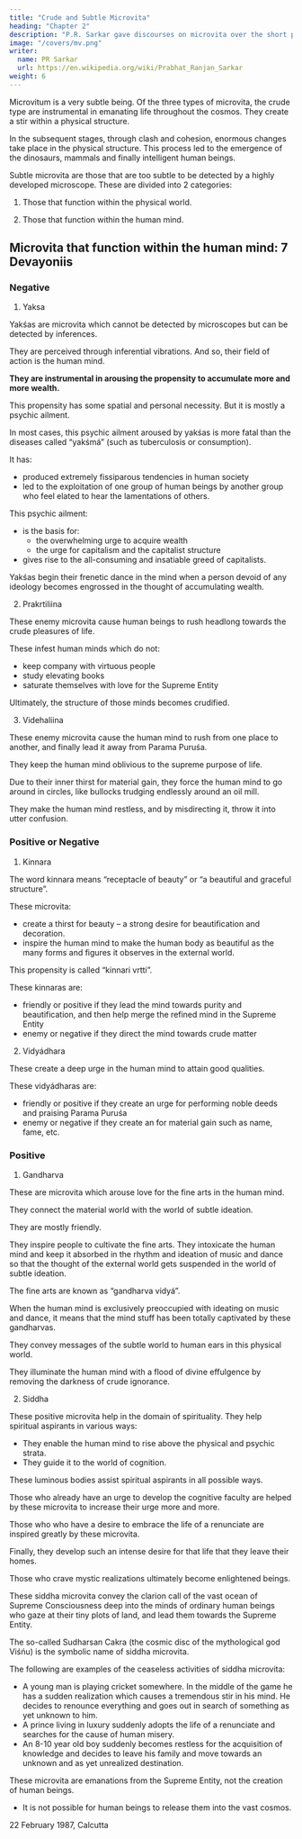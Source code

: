 ```yaml
---
title: "Crude and Subtle Microvita"
heading: "Chapter 2"
description: "P.R. Sarkar gave discourses on microvita over the short period of two and a half years from December 1986 to June 1989 at the very end of His life."
image: "/covers/mv.png"
writer:
  name: PR Sarkar
  url: https://en.wikipedia.org/wiki/Prabhat_Ranjan_Sarkar
weight: 6
---
```




Microvitum is a very subtle being. Of the three types of microvita, the crude type are instrumental in emanating life throughout the cosmos. They create a stir within a physical structure. 

In the subsequent stages, through clash and cohesion, enormous changes take place in the physical structure. This process led to the emergence of the dinosaurs, mammals and finally intelligent human beings.

Subtle microvita are those that are too subtle to be detected by a highly developed microscope. These are divided into 2 categories:

1. Those that function within the physical world. 

<!-- world of perception through inferences such as sound, touch, form, taste and smell -->

2. Those that function within the human mind.

 <!-- other category functions directly within the subtler realm – that is, . -->


## Microvita that function within the human mind: 7 Devayoniis

### Negative

1. Yaksa

Yakśas are microvita which cannot be detected by microscopes but can be detected by inferences.

 <!-- are known by their collective form and are called “”.  -->

They are perceived through inferential vibrations. And so, their field of action is the human mind.

**They are instrumental in arousing the propensity to accumulate more and more wealth.** 

This propensity has some spatial and personal necessity. But it is mostly a psychic ailment.

In most cases, this psychic ailment aroused by yakśas is more fatal than the diseases called “yakśmá” (such as tuberculosis or consumption). 

It has:
- produced extremely fissiparous tendencies in human society
- led to the exploitation of one group of human beings by another group who feel elated to hear the lamentations of others.

This psychic ailment:
- is the basis for:
  - the overwhelming urge to acquire wealth
  - the urge for capitalism and the capitalist structure 
- gives rise to the all-consuming and insatiable greed of capitalists.

<!-- The collective name of the microvita which produce this disease in the human mind, in the human psyche, is called “yakśa”.  -->



Yakśas begin their frenetic dance in the mind when a person devoid of any ideology becomes engrossed in the thought of accumulating wealth.

<!-- These yakśas are one of the 7 types of devayonis (the others are gandharva, kinnara, vidyádhara, videhaliina, prakrtiliina and siddha) which are the collective names of different categories of microvita. -->


2. Prakrtiliina

These enemy microvita cause human beings to rush headlong towards the crude pleasures of life. 

These infest human minds which do not:
- keep company with virtuous people
- study elevating books
- saturate themselves with love for the Supreme Entity

Ultimately, the structure of those minds becomes crudified.

<!-- , and through dogma they reach the nadir point of crudification. -->


3. Videhaliina

These  enemy microvita cause the human mind to rush from one place to another, and finally lead it away from Parama Puruśa. 

They keep the human mind oblivious to the supreme purpose of life. 

Due to their inner thirst for material gain, they force the human mind to go around in circles, like bullocks trudging endlessly around an oil mill. 

They make the human mind restless, and by misdirecting it, throw it into utter confusion.





### Positive or Negative

1. Kinnara

The word kinnara means “receptacle of beauty” or “a beautiful and graceful structure”.

These microvita:
- create a thirst for beauty – a strong desire for beautification and decoration. 
- inspire the human mind to make the human body as beautiful as the many forms and figures it observes in the external world. 
 
<!-- This category of microvita creates a tendency in  -->

This propensity is called “kinnari vrtti”. 

These kinnaras are:
- friendly or positive if they lead the mind towards purity and beautification, and then help merge the refined mind in the Supreme Entity
- enemy or negative if they direct the mind towards crude matter

 <!-- instead of leading it towards the subtler layers, they are considered to be negative microvita. -->


2. Vidyádhara

These create a deep urge in the human mind to attain good qualities. 

<!-- Due to their internal urge and inspiration, human beings are able to acquire a lot of accumulated qualities.  -->

These vidyádharas are:
- friendly or positive if they create an urge for performing noble deeds and praising Parama Puruśa
- enemy or negative if they create an for material gain such as name, fame, etc.


<!-- , then these microvita become instrumental in promoting human welfare and may be considered as friend microvita.  -->

### Positive 

1. Gandharva 

These are microvita which arouse love for the fine arts in the human mind. 

They connect the material world with the world of subtle ideation.

They are mostly friendly. 

They inspire people to cultivate the fine arts. They intoxicate the human mind and keep it absorbed in the rhythm and ideation of music and dance so that the thought of the external world gets suspended in the world of subtle ideation.

The fine arts are known as “gandharva vidyá”.

When the human mind is exclusively preoccupied with ideating on music and dance, it means that the mind stuff has been totally captivated by these gandharvas. 

<!-- This category of microvita functioning within the human mind are mostly of a friendly nature.  -->

They convey messages of the subtle world to human ears in this physical world. 

They illuminate the human mind with a flood of divine effulgence by removing the darkness of crude ignorance.


2. Siddha

These positive microvita help in the domain of spirituality. They help spiritual aspirants in various ways:
- They enable the human mind to rise above the physical and psychic strata.
- They guide it to the world of cognition. 

These luminous bodies assist spiritual aspirants in all possible ways.


Those who already have an urge to develop the cognitive faculty are helped by these microvita to increase their urge more and more. 

Those who who have a desire to embrace the life of a renunciate are inspired greatly by these microvita. 

Finally, they develop such an intense desire for that life that they leave their homes. 

Those who crave mystic realizations ultimately become enlightened beings. 

These siddha microvita convey the clarion call of the vast ocean of Supreme Consciousness deep into the minds of ordinary human beings who gaze at their tiny plots of land, and lead them towards the Supreme Entity.


<!-- Those who have come in contact with the siddhas and understand them say that  -->

The so-called Sudharsan Cakra (the cosmic disc of the mythological god Viśńu) is the symbolic name of siddha microvita.


The following are examples of the ceaseless activities of siddha microvita:

- A young man is playing cricket somewhere. In the middle of the game he has a sudden realization which causes a tremendous stir in his mind. He decides to renounce everything and goes out in search of something as yet unknown to him.
- A prince living in luxury suddenly adopts the life of a renunciate and searches for the cause of human misery.
- An 8-10 year old boy suddenly becomes restless for the acquisition of knowledge and decides to leave his family and move towards an unknown and as yet unrealized destination.

These microvita are emanations from the Supreme Entity, not the creation of human beings.
- It is not possible for human beings to release them into the vast cosmos. 

<!-- Supermen cannot create these microvita, what to speak of ordinary human beings.  -->


22 February 1987, Calcutta

